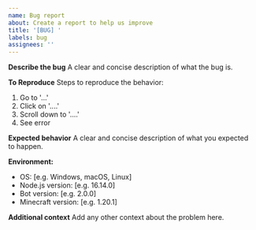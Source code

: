 ```yaml
---
name: Bug report
about: Create a report to help us improve
title: '[BUG] '
labels: bug
assignees: ''
---
```


**Describe the bug**
A clear and concise description of what the bug is.

**To Reproduce**
Steps to reproduce the behavior:
1. Go to '...'
2. Click on '....'
3. Scroll down to '....'
4. See error

**Expected behavior**
A clear and concise description of what you expected to happen.

**Environment:**
 - OS: [e.g. Windows, macOS, Linux]
 - Node.js version: [e.g. 16.14.0]
 - Bot version: [e.g. 2.0.0]
 - Minecraft version: [e.g. 1.20.1]

**Additional context**
Add any other context about the problem here.
